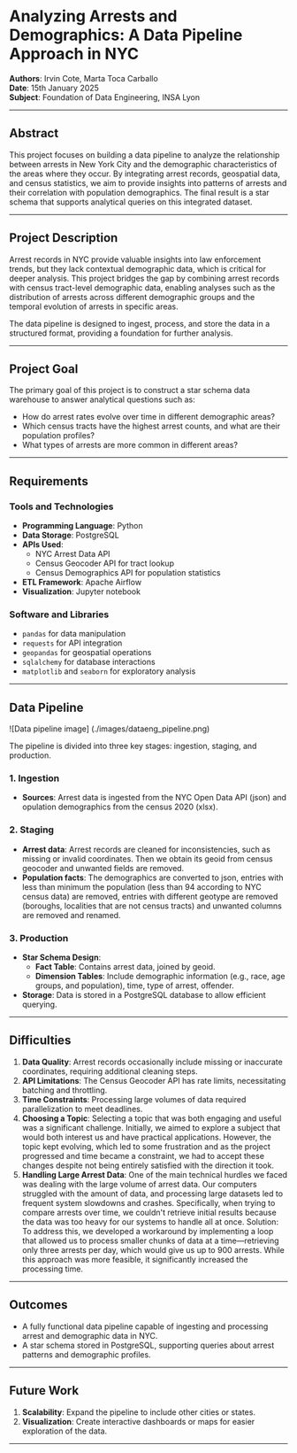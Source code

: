 # Analyzing Arrests and Demographics: A Data Pipeline Approach in NYC

**Authors**: Irvin Cote, Marta Toca Carballo  
**Date**: 15th January 2025  
**Subject**: Foundation of Data Engineering, INSA Lyon

---

## Abstract

This project focuses on building a data pipeline to analyze the relationship between arrests in New York City and the demographic characteristics of the areas where they occur. By integrating arrest records, geospatial data, and census statistics, we aim to provide insights into patterns of arrests and their correlation with population demographics. The final result is a star schema that supports analytical queries on this integrated dataset.

---

## Project Description

Arrest records in NYC provide valuable insights into law enforcement trends, but they lack contextual demographic data, which is critical for deeper analysis. This project bridges the gap by combining arrest records with census tract-level demographic data, enabling analyses such as the distribution of arrests across different demographic groups and the temporal evolution of arrests in specific areas.

The data pipeline is designed to ingest, process, and store the data in a structured format, providing a foundation for further analysis.

---

## Project Goal

The primary goal of this project is to construct a star schema data warehouse to answer analytical questions such as:

- How do arrest rates evolve over time in different demographic areas?  
- Which census tracts have the highest arrest counts, and what are their population profiles?
- What types of arrests are more common in different areas?

---

## Requirements

### Tools and Technologies

- **Programming Language**: Python  
- **Data Storage**: PostgreSQL  
- **APIs Used**:
  - NYC Arrest Data API
  - Census Geocoder API for tract lookup
  - Census Demographics API for population statistics  
- **ETL Framework**: Apache Airflow
- **Visualization**: Jupyter notebook

### Software and Libraries

- `pandas` for data manipulation  
- `requests` for API integration  
- `geopandas` for geospatial operations  
- `sqlalchemy` for database interactions  
- `matplotlib` and `seaborn` for exploratory analysis  

---

## Data Pipeline

![Data pipeline image] (./images/dataeng_pipeline.png)

The pipeline is divided into three key stages: ingestion, staging, and production.

### 1. Ingestion

- **Sources**: Arrest data is ingested from the NYC Open Data API (json) and opulation demographics from the census 2020 (xlsx).

### 2. Staging

- **Arrest data**: Arrest records are cleaned for inconsistencies, such as missing or invalid coordinates. Then we obtain its geoid from census geocoder and unwanted fields are removed.  
- **Population facts**: The demographics are converted to json, entries with less than minimum the population (less than 94 according to NYC census data) are removed, entries with different geotype are removed (boroughs, localities that are not census tracts) and unwanted columns are removed and renamed. 

### 3. Production

- **Star Schema Design**:  
  - **Fact Table**: Contains arrest data, joined by geoid.  
  - **Dimension Tables**: Include demographic information (e.g., race, age groups, and population), time, type of arrest, offender.  
- **Storage**: Data is stored in a PostgreSQL database to allow efficient querying.  

---

## Difficulties

1. **Data Quality**: Arrest records occasionally include missing or inaccurate coordinates, requiring additional cleaning steps.  
2. **API Limitations**: The Census Geocoder API has rate limits, necessitating batching and throttling. 
3. **Time Constraints**: Processing large volumes of data required parallelization to meet deadlines.
4. **Choosing a Topic**: Selecting a topic that was both engaging and useful was a significant challenge. Initially, we aimed to explore a subject that would both interest us and have practical applications. However, the topic kept evolving, which led to some frustration and as the project progressed and time became a constraint, we had to accept these changes despite not being entirely satisfied with the direction it took.
5. **Handling Large Arrest Data**: One of the main technical hurdles we faced was dealing with the large volume of arrest data. Our computers struggled with the amount of data, and processing large datasets led to frequent system slowdowns and crashes. Specifically, when trying to compare arrests over time, we couldn't retrieve initial results because the data was too heavy for our systems to handle all at once. Solution: To address this, we developed a workaround by implementing a loop that allowed us to process smaller chunks of data at a time—retrieving only three arrests per day, which would give us up to 900 arrests. While this approach was more feasible, it significantly increased the processing time.

---

## Outcomes

- A fully functional data pipeline capable of ingesting and processing arrest and demographic data in NYC.  
- A star schema stored in PostgreSQL, supporting queries about arrest patterns and demographic profiles. 

---

## Future Work

1. **Scalability**: Expand the pipeline to include other cities or states.  
2. **Visualization**: Create interactive dashboards or maps for easier exploration of the data. 

---
